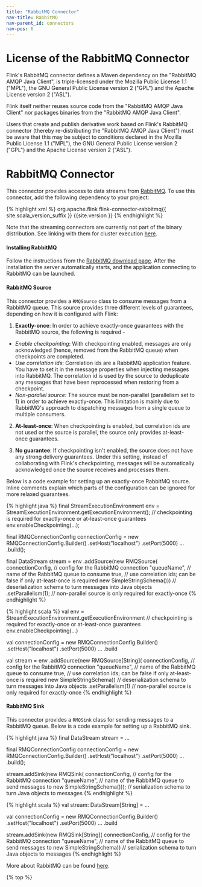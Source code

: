 ```yaml
---
title: "RabbitMQ Connector"
nav-title: RabbitMQ
nav-parent_id: connectors
nav-pos: 6
---
```

<!--
Licensed to the Apache Software Foundation (ASF) under one
or more contributor license agreements.  See the NOTICE file
distributed with this work for additional information
regarding copyright ownership.  The ASF licenses this file
to you under the Apache License, Version 2.0 (the
"License"); you may not use this file except in compliance
with the License.  You may obtain a copy of the License at

  http://www.apache.org/licenses/LICENSE-2.0

Unless required by applicable law or agreed to in writing,
software distributed under the License is distributed on an
"AS IS" BASIS, WITHOUT WARRANTIES OR CONDITIONS OF ANY
KIND, either express or implied.  See the License for the
specific language governing permissions and limitations
under the License.
-->

# License of the RabbitMQ Connector

Flink's RabbitMQ connector defines a Maven dependency on the
"RabbitMQ AMQP Java Client", is triple-licensed under the Mozilla Public License 1.1 ("MPL"), the GNU General Public License version 2 ("GPL") and the Apache License version 2 ("ASL").

Flink itself neither reuses source code from the "RabbitMQ AMQP Java Client"
nor packages binaries from the "RabbitMQ AMQP Java Client".

Users that create and publish derivative work based on Flink's
RabbitMQ connector (thereby re-distributing the "RabbitMQ AMQP Java Client")
must be aware that this may be subject to conditions declared in the Mozilla Public License 1.1 ("MPL"), the GNU General Public License version 2 ("GPL") and the Apache License version 2 ("ASL").

# RabbitMQ Connector

This connector provides access to data streams from [RabbitMQ](https://www.rabbitmq.com/). To use this connector, add the following dependency to your project:

{% highlight xml %}
<dependency>
  <groupId>org.apache.flink</groupId>
  <artifactId>flink-connector-rabbitmq{{ site.scala_version_suffix }}</artifactId>
  <version>{{site.version }}</version>
</dependency>
{% endhighlight %}

Note that the streaming connectors are currently not part of the binary distribution. See linking with them for cluster execution [here]({{site.baseurl}}/dev/projectsetup/dependencies.html).

#### Installing RabbitMQ
Follow the instructions from the [RabbitMQ download page](https://www.rabbitmq.com/download.html). After the installation the server automatically starts, and the application connecting to RabbitMQ can be launched.

#### RabbitMQ Source

This connector provides a `RMQSource` class to consume messages from a RabbitMQ
queue. This source provides three different levels of guarantees, depending
on how it is configured with Flink:

1. **Exactly-once**: In order to achieve exactly-once guarantees with the
RabbitMQ source, the following is required -
 - *Enable checkpointing*: With checkpointing enabled, messages are only
 acknowledged (hence, removed from the RabbitMQ queue) when checkpoints
 are completed.
 - *Use correlation ids*: Correlation ids are a RabbitMQ application feature.
 You have to set it in the message properties when injecting messages into RabbitMQ.
 The correlation id is used by the source to deduplicate any messages that
 have been reprocessed when restoring from a checkpoint.
 - *Non-parallel source*: The source must be non-parallel (parallelism set
 to 1) in order to achieve exactly-once. This limitation is mainly due to
 RabbitMQ's approach to dispatching messages from a single queue to multiple
 consumers.


2. **At-least-once**: When checkpointing is enabled, but correlation ids
are not used or the source is parallel, the source only provides at-least-once
guarantees.

3. **No guarantee**: If checkpointing isn't enabled, the source does not
have any strong delivery guarantees. Under this setting, instead of
collaborating with Flink's checkpointing, messages will be automatically
acknowledged once the source receives and processes them.

Below is a code example for setting up an exactly-once RabbitMQ source.
Inline comments explain which parts of the configuration can be ignored
for more relaxed guarantees.

<div class="codetabs" markdown="1">
<div data-lang="java" markdown="1">
{% highlight java %}
final StreamExecutionEnvironment env = StreamExecutionEnvironment.getExecutionEnvironment();
// checkpointing is required for exactly-once or at-least-once guarantees
env.enableCheckpointing(...);

final RMQConnectionConfig connectionConfig = new RMQConnectionConfig.Builder()
    .setHost("localhost")
    .setPort(5000)
    ...
    .build();
    
final DataStream<String> stream = env
    .addSource(new RMQSource<String>(
        connectionConfig,            // config for the RabbitMQ connection
        "queueName",                 // name of the RabbitMQ queue to consume
        true,                        // use correlation ids; can be false if only at-least-once is required
        new SimpleStringSchema()))   // deserialization schema to turn messages into Java objects
    .setParallelism(1);              // non-parallel source is only required for exactly-once
{% endhighlight %}
</div>
<div data-lang="scala" markdown="1">
{% highlight scala %}
val env = StreamExecutionEnvironment.getExecutionEnvironment
// checkpointing is required for exactly-once or at-least-once guarantees
env.enableCheckpointing(...)

val connectionConfig = new RMQConnectionConfig.Builder()
    .setHost("localhost")
    .setPort(5000)
    ...
    .build
    
val stream = env
    .addSource(new RMQSource[String](
        connectionConfig,            // config for the RabbitMQ connection
        "queueName",                 // name of the RabbitMQ queue to consume
        true,                        // use correlation ids; can be false if only at-least-once is required
        new SimpleStringSchema))     // deserialization schema to turn messages into Java objects
    .setParallelism(1)               // non-parallel source is only required for exactly-once
{% endhighlight %}
</div>
</div>

#### RabbitMQ Sink
This connector provides a `RMQSink` class for sending messages to a RabbitMQ
queue. Below is a code example for setting up a RabbitMQ sink.

<div class="codetabs" markdown="1">
<div data-lang="java" markdown="1">
{% highlight java %}
final DataStream<String> stream = ...

final RMQConnectionConfig connectionConfig = new RMQConnectionConfig.Builder()
    .setHost("localhost")
    .setPort(5000)
    ...
    .build();
    
stream.addSink(new RMQSink<String>(
    connectionConfig,            // config for the RabbitMQ connection
    "queueName",                 // name of the RabbitMQ queue to send messages to
    new SimpleStringSchema()));  // serialization schema to turn Java objects to messages
{% endhighlight %}
</div>
<div data-lang="scala" markdown="1">
{% highlight scala %}
val stream: DataStream[String] = ...

val connectionConfig = new RMQConnectionConfig.Builder()
    .setHost("localhost")
    .setPort(5000)
    ...
    .build
    
stream.addSink(new RMQSink[String](
    connectionConfig,         // config for the RabbitMQ connection
    "queueName",              // name of the RabbitMQ queue to send messages to
    new SimpleStringSchema))  // serialization schema to turn Java objects to messages
{% endhighlight %}
</div>
</div>

More about RabbitMQ can be found [here](https://www.rabbitmq.com/).

{% top %}
